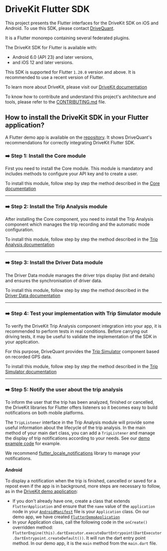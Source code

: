 # DriveKit Flutter SDK

This project presents the Flutter interfaces for the DriveKit SDK on iOS and Android. To use this SDK, please contact [DriveQuant](https://info.drivequant.com/contact/).

It is a Flutter monorepo containing several federated plugins.

The DriveKit SDK for Flutter is available with:
- Android 6.0 (API 23) and later versions, 
- and iOS 12 and later versions.

This SDK is supported for Flutter `1.20.0` version and above. It is recommended to use a recent version of Flutter.

To learn more about DriveKit, please visit our [DriveKit documentation](https://docs.drivequant.com/)

To know how to contribute and understand this project's architecture and tools, please refer to the [CONTRIBUTING.md](./CONTRIBUTING.md) file.

## How to install the DriveKit SDK in your Flutter application?

A Flutter demo app is available on the [repository](/example). It shows DriveQuant's recommendations for correctly integrating DriveKit Flutter SDK.


### ➡️ Step 1: Install the Core module

First you need to install the Core module. 
This module is mandatory and includes methods to configure your API key and to create a user.

To install this module, follow step by step the method described in the [Core documentation](/packages/drivekit_core/flutter_drivekit_core/README.md)

---

### ➡️ Step 2: Install the Trip Analysis module

After installing the Core component, you need to install the Trip Analysis component which manages the trip recording and the automatic mode configuration.

To install this module, follow step by step the method described in the [Trip Analysis documentation](/packages/drivekit_trip_analysis/flutter_drivekit_trip_analysis/README.md)

---

### ➡️ Step 3: Install the Driver Data module

The Driver Data module manages the driver trips display (list and details) and ensures the synchronisation of driver data.

To install this module, follow step by step the method described in the [Driver Data documentation](/packages/drivekit_driver_data/flutter_drivekit_driver_data/README.md)

---

### ➡️ Step 4: Test your implementation with Trip Simulator module

To verify the DriveKit Trip Analysis component integration into your app, it is recommended to perform tests in real conditions. Before carrying out driving tests, it may be useful to validate the implementation of the SDK in your application.

For this purpose, DriveQuant provides the [Trip Simulator](https://docs.drivequant.com/trip-analysis/trip-simulator) component based on recorded GPS data.

To install this module, follow step by step the method described in the [Trip Simulator documentation](/packages/drivekit_trip_simulator/flutter_drivekit_trip_simulator/README.md)

--- 

### ➡️ Step 5: Notify the user about the trip analysis

To inform the user that the trip has been analyzed, finished or cancelled, the DriveKit libraries for Flutter offers listeners so it becomes easy to build notifications on both mobile platforms.

The `TripListener` interface in the Trip Analysis module will provide some useful information about the lifecycle of the trip analysis.
In the main method of your main dart class, you can add a `TripListener` and manage the display of trip notifications according to your needs. See our [demo example code](/example/lib/main.dart) for example.

We recommend [flutter_locale_notifications](https://pub.dev/packages/flutter_local_notifications) library to manage your notifications.

#### Android

To display a notification when the trip is finished, cancelled or saved for a repost even if the app is in background, more steps are necessary to follow, as in the [DriveKit demo application](/example):

- If you don't already have one, create a class that extends `FlutterApplication` and ensure that the `name` value of the `application` node in your [`AndroidManifest`](/example/android/app/src/main/AndroidManifest.xml) file is your `Application` class. On our demo app, we have created [`FlutterDemoApplication`](/example/android/app/src/main/kotlin/com/drivequant/drivekit/flutter/example/FlutterDemoApplication.kt)
- In your Application class, call the following code in the `onCreate()` overridden method: `FlutterEngine(this).dartExecutor.executeDartEntrypoint(DartExecutor.DartEntrypoint.createDefault())`. It will run the dart entry point method. In our demo app, it is the `main` method from the `main.dart` file.
